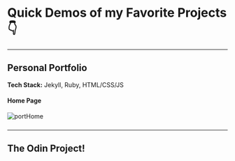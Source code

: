 # Quick Demos of my Favorite Projects 👇  
---
## Personal Portfolio

**Tech Stack:** Jekyll, Ruby, HTML/CSS/JS


#### **Home Page**
![portHome](https://github.com/user-attachments/assets/88ea50c5-4c50-40a1-bb07-e0c1b185c832)

### 
---

## **The Odin Project!**
